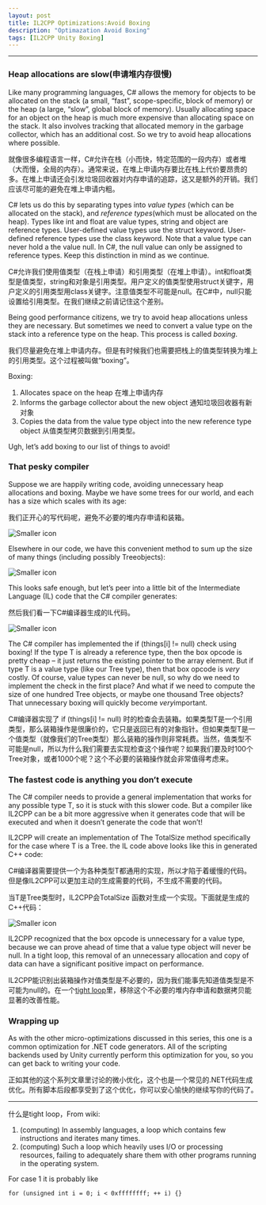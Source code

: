 ```yaml
---
layout: post
title: IL2CPP Optimizations:Avoid Boxing
description: "Optimazation Avoid Boxing"
tags: [IL2CPP Unity Boxing]
---
```


----------------------

### **Heap allocations are slow**(申请堆内存很慢)

Like many programming languages, C# allows the memory for objects to be allocated on the stack (a small, “fast”, scope-specific, block of memory) or the heap (a large, “slow”, global block of memory). Usually allocating space for an object on the heap is much more expensive than allocating space on the stack. It also involves tracking that allocated memory in the garbage collector, which has an additional cost. So we try to avoid heap allocations where possible.

就像很多编程语言一样，C#允许在栈（小而快，特定范围的一段内存）或者堆（大而慢，全局的内存）。通常来说，在堆上申请内存要比在栈上代价要昂贵的多。在堆上申请还会引发垃圾回收器对内存申请的追踪，这又是额外的开销。我们应该尽可能的避免在堆上申请内粗。

C# lets us do this by separating types into *value types* (which can be allocated on the stack), and *reference types*(which must be allocated on the heap). Types like int and float are value types, string and object are reference types. User-defined value types use the struct keyword. User-defined reference types use the class keyword. Note that a value type can never hold a the value null. In C#, the null value can only be assigned to reference types. Keep this distinction in mind as we continue.

C#允许我们使用值类型（在栈上申请）和引用类型（在堆上申请）。int和float类型是值类型，string和对象是引用类型。用户定义的值类型使用struct关键字，用户定义的引用类型用class关键字。注意值类型不可能是null。在C#中，null只能设置给引用类型。在我们继续之前请记住这个差别。

Being good performance citizens, we try to avoid heap allocations unless they are necessary. But sometimes we need to convert a value type on the stack into a reference type on the heap. This process is called *boxing*. 

我们尽量避免在堆上申请内存。但是有时候我们也需要把栈上的值类型转换为堆上的引用类型。这个过程被叫做“boxing”。

Boxing:

1. Allocates space on the heap 在堆上申请内存
2. Informs the garbage collector about the new object 通知垃圾回收器有新对象
3. Copies the data from the value type object into the new reference type object 从值类型拷贝数据到引用类型。

Ugh, let’s add boxing to our list of things to avoid!

### **That pesky compiler**

Suppose we are happily writing code, avoiding unnecessary heap allocations and boxing. Maybe we have some trees for our world, and each has a size which scales with its age:

我们正开心的写代码呢，避免不必要的堆内存申请和装箱。

![Smaller icon](http://amgoodlife.top/images/12/hassize.png)

Elsewhere in our code, we have this convenient method to sum up the size of many things (including possibly Treeobjects):

![Smaller icon](http://amgoodlife.top/images/12/totalsize.png)

This looks safe enough, but let’s peer into a little bit of the Intermediate Language (IL) code that the C# compiler generates:

然后我们看一下C#编译器生成的IL代码。

![Smaller icon](http://amgoodlife.top/images/12/il.png)

The C# compiler has implemented the if (things[i] != null) check using boxing! If the type T is already a reference type, then the box opcode is pretty cheap – it just returns the existing pointer to the array element. But if type T is a value type (like our Tree type), then that box opcode is *very* costly. Of course, value types can never be null, so why do we need to implement the check in the first place? And what if we need to compute the size of one hundred Tree objects, or maybe one thousand Tree objects? That unnecessary boxing will quickly become *very*important.

C#编译器实现了 if (things[i] != null) 时的检查会去装箱。如果类型T是一个引用类型，那么装箱操作是很廉价的，它只是返回已有的对象指针。但如果类型T是一个值类型（就像我们的Tree类型）那么装箱的操作则非常耗费。当然，值类型不可能是null，所以为什么我们需要去实现检查这个操作呢？如果我们要及时100个Tree对象，或者1000个呢？这个不必要的装箱操作就会非常值得考虑来。

### **The fastest code is anything you don’t execute**

The C# compiler needs to provide a general implementation that works for any possible type T, so it is stuck with this slower code. But a compiler like IL2CPP can be a bit more aggressive when it generates code that will be executed and when it doesn’t generate the code that won’t!

IL2CPP will create an implementation of The TotalSize<T> method specifically for the case where T is a Tree. the IL code above looks like this in generated C++ code:

C#编译器需要提供一个为各种类型T都通用的实现，所以才陷于着缓慢的代码。但是像IL2CPP可以更加主动的生成需要的代码，不生成不需要的代码。

当T是Tree类型时，IL2CPP会TotalSize<T> 函数对生成一个实现。下面就是生成的C++代码：

![Smaller icon](http://amgoodlife.top/images/12/newil.png)

IL2CPP recognized that the box opcode is unnecessary for a value type, because we can prove ahead of time that a value type object will never be null. In a tight loop, this removal of an unnecessary allocation and copy of data can have a significant positive impact on performance.

IL2CPP能识别出装箱操作对值类型是不必要的，因为我们能事先知道值类型是不可能为null的。在一个[tight loop]里，移除这个不必要的堆内存申请和数据拷贝能显著的改善性能。

### **Wrapping up**

As with the other micro-optimizations discussed in this series, this one is a common optimization for .NET code generators. All of the scripting backends used by Unity currently perform this optimization for you, so you can get back to writing your code.

正如其他的这个系列文章里讨论的微小优化，这个也是一个常见的.NET代码生成优化。所有脚本后段都享受到了这个优化，你可以安心愉快的继续写你的代码了。

-----------

什么是tight loop，From wiki:

1. (computing) In assembly languages, a loop which contains few instructions and iterates many times.
2. (computing) Such a loop which heavily uses I/O or processing resources, failing to adequately share them with other programs running in the operating system.

For case 1 it is probably like

```
for (unsigned int i = 0; i < 0xffffffff; ++ i) {}
```

[tight loop]:https://en.wiktionary.org/wiki/tight_loop